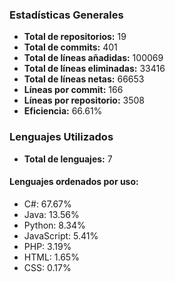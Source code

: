 <!-- #stats -->
### Estadísticas Generales
- **Total de repositorios:** 19
- **Total de commits:** 401
- **Total de líneas añadidas:** 100069
- **Total de líneas eliminadas:** 33416
- **Total de líneas netas:** 66653
- **Líneas por commit:** 166
- **Líneas por repositorio:** 3508
- **Eficiencia:** 66.61%

### Lenguajes Utilizados
- **Total de lenguajes:** 7
#### Lenguajes ordenados por uso:
  - C#: 67.67%
  - Java: 13.56%
  - Python: 8.34%
  - JavaScript: 5.41%
  - PHP: 3.19%
  - HTML: 1.65%
  - CSS: 0.17%
<!-- #/stats -->

<!-- #process -->
<!--
	cores: 4
	runtime: 82.09998154640198s
-->
<!-- #/process -->
